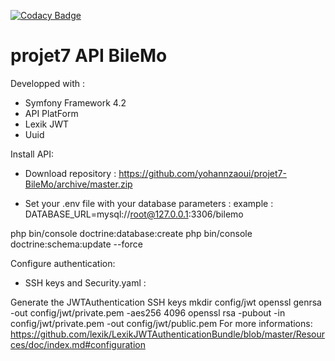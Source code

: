 [![Codacy Badge](https://api.codacy.com/project/badge/Grade/41f04628e627468d8a161100edb5dbe3)](https://www.codacy.com/app/yohannzaoui/projet7-BileMo?utm_source=github.com&amp;utm_medium=referral&amp;utm_content=yohannzaoui/projet7-BileMo&amp;utm_campaign=Badge_Grade)

# projet7 API BileMo
Developped with :
- Symfony Framework 4.2
- API PlatForm
- Lexik JWT
- Uuid

Install API:

- Download repository : https://github.com/yohannzaoui/projet7-BileMo/archive/master.zip

- Set your .env file with your database parameters :
example : DATABASE_URL=mysql://root@127.0.0.1:3306/bilemo

php bin/console doctrine:database:create 
php bin/console doctrine:schema:update --force

Configure authentication: 

- SSH keys and Security.yaml :

Generate the JWTAuthentication SSH keys 
mkdir config/jwt 
openssl genrsa -out config/jwt/private.pem -aes256 4096 
openssl rsa -pubout -in config/jwt/private.pem -out config/jwt/public.pem
For more informations:
https://github.com/lexik/LexikJWTAuthenticationBundle/blob/master/Resources/doc/index.md#configuration

